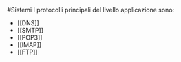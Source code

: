 #Sistemi 
I protocolli principali del livello applicazione sono:
- [[DNS]]
- [[SMTP]]
- [[POP3]]
- [[IMAP]]
- [[FTP]]
